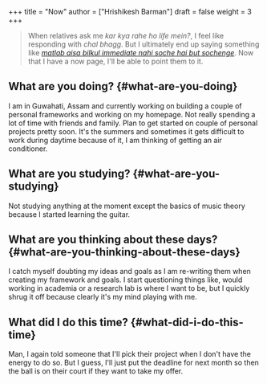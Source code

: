 +++
title = "Now"
author = ["Hrishikesh Barman"]
draft = false
weight = 3
+++

<div class="book-hint info">

> When relatives ask me _kar kya rahe ho life mein?_, I feel like responding with _chal bhagg_. But I ultimately end up saying something like [_matlab aisa bilkul immediate nahi soche hai but sochenge_](https://www.youtube.com/watch?v=v4GaJS1C8o4). Now that I have a now page, I'll be able to point them to it.
</div>


## What are you doing? {#what-are-you-doing}

I am in Guwahati, Assam and currently working on building a couple of personal frameworks and working on my homepage. Not really spending a lot of time with friends and family. Plan to get started on couple of personal projects pretty soon. It's the summers and sometimes it gets difficult to work during daytime because of it, I am thinking of getting an air conditioner.


## What are you studying? {#what-are-you-studying}

Not studying anything at the moment except the basics of music theory because I started learning the guitar.


## What are you thinking about these days? {#what-are-you-thinking-about-these-days}

I catch myself doubting my ideas and goals as I am re-writing them when creating my framework and goals. I start questioning things like, would working in academia or a research lab is where I want to be, but I quickly shrug it off because clearly it's my mind playing with me.


## What did I do this time? {#what-did-i-do-this-time}

Man, I again told someone that I'll pick their project when I don't have the energy to do so. But I guess, I'll just put the deadline for next month so then the ball is on their court if they want to take my offer.
